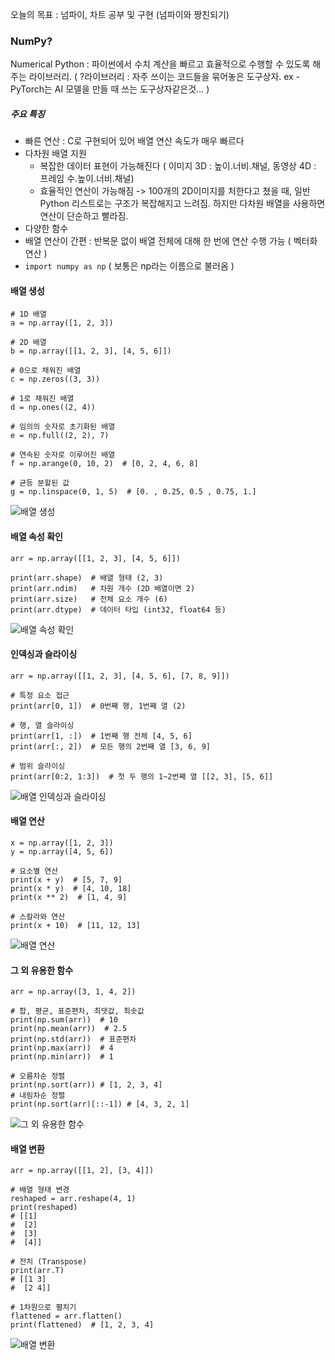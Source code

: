 오늘의 목표 : 넘파이, 차트 공부 및 구현 (넘파이와 짱친되기)

### NumPy?
Numerical Python : 파이썬에서 수치 계산을 빠르고 효율적으로 수행할 수 있도록 해주는 라이브러리.
( ?라이브러리 : 자주 쓰이는 코드들을 묶어놓은 도구상자. ex - PyTorch는 AI 모델을 만들 때 쓰는 도구상자같은것... )

##### 주요 특징
- 빠른 연산 : C로 구현되어 있어 배열 연산 속도가 매우 빠르다
- 다차원 배열 지원
	- 복잡한 데이터 표현이 가능해진다 ( 이미지 3D : 높이.너비.채널, 동영상 4D : 프레임 수.높이.너비.채널)
	- 효율적인 연산이 가능해짐 -> 100개의 2D이미지를 처한다고 쳤을 때, 일반 Python 리스트로는 구조가 복잡해지고 느려짐. 하지만 다차원 배열을 사용하면 연산이 단순하고 빨라짐.
- 다양한 함수
- 배열 연산이 간편 : 반복문 없이 배열 전체에 대해 한 번에 연산 수행 가능 ( 벡터화 연산 )
- `import numpy as np` ( 보통은 np라는 이름으로 불러옴 )

#### 배열 생성
```
# 1D 배열
a = np.array([1, 2, 3])

# 2D 배열
b = np.array([[1, 2, 3], [4, 5, 6]])

# 0으로 채워진 배열
c = np.zeros((3, 3))

# 1로 채워진 배열
d = np.ones((2, 4))

# 임의의 숫자로 초기화된 배열
e = np.full((2, 2), 7)

# 연속된 숫자로 이루어진 배열
f = np.arange(0, 10, 2)  # [0, 2, 4, 6, 8]

# 균등 분할된 값
g = np.linspace(0, 1, 5)  # [0. , 0.25, 0.5 , 0.75, 1.]
```
![배열 생성](https://ejkiwi.github.io/lib/media/numpy01.png)
#### 배열 속성 확인
```
arr = np.array([[1, 2, 3], [4, 5, 6]])

print(arr.shape)  # 배열 형태 (2, 3)
print(arr.ndim)   # 차원 개수 (2D 배열이면 2)
print(arr.size)   # 전체 요소 개수 (6)
print(arr.dtype)  # 데이터 타입 (int32, float64 등)
```
![배열 속성 확인](https://ejkiwi.github.io/lib/media/numpy02.png)
#### 인덱싱과 슬라이싱
```
arr = np.array([[1, 2, 3], [4, 5, 6], [7, 8, 9]])

# 특정 요소 접근
print(arr[0, 1])  # 0번째 행, 1번째 열 (2)

# 행, 열 슬라이싱
print(arr[1, :])  # 1번째 행 전체 [4, 5, 6]
print(arr[:, 2])  # 모든 행의 2번째 열 [3, 6, 9]

# 범위 슬라이싱
print(arr[0:2, 1:3])  # 첫 두 행의 1~2번째 열 [[2, 3], [5, 6]]
```
![배열 인덱싱과 슬라이싱](https://ejkiwi.github.io/lib/media/numpy03.png)
#### 배열 연산
```
x = np.array([1, 2, 3])
y = np.array([4, 5, 6])

# 요소별 연산
print(x + y)  # [5, 7, 9]
print(x * y)  # [4, 10, 18]
print(x ** 2)  # [1, 4, 9]

# 스칼라와 연산
print(x + 10)  # [11, 12, 13]
```
![배열 연산](https://ejkiwi.github.io/lib/media/numpy04.png)
#### 그 외 유용한 함수
```
arr = np.array([3, 1, 4, 2])

# 합, 평균, 표준편차, 최댓값, 최솟값
print(np.sum(arr))  # 10
print(np.mean(arr))  # 2.5
print(np.std(arr))  # 표준편차
print(np.max(arr))  # 4
print(np.min(arr))  # 1

# 오름차순 정렬
print(np.sort(arr)) # [1, 2, 3, 4]
# 내림차순 정렬
print(np.sort(arr)[::-1]) # [4, 3, 2, 1]
```
![그 외 유용한 함수](https://ejkiwi.github.io/lib/media/numpy05.png)
#### 배열 변환
```
arr = np.array([[1, 2], [3, 4]])

# 배열 형태 변경
reshaped = arr.reshape(4, 1)
print(reshaped)
# [[1]
#  [2]
#  [3]
#  [4]]

# 전치 (Transpose)
print(arr.T)
# [[1 3]
#  [2 4]]

# 1차원으로 펼치기
flattened = arr.flatten()
print(flattened)  # [1, 2, 3, 4]
```
![배열 변환](https://ejkiwi.github.io/lib/media/numpy06.png)